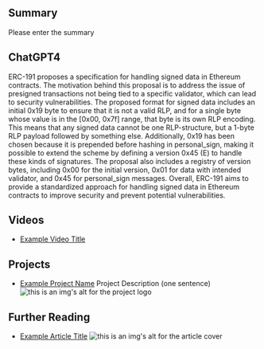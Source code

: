 ## Summary

Please enter the summary

## ChatGPT4

ERC-191 proposes a specification for handling signed data in Ethereum contracts. The motivation behind this proposal is to address the issue of presigned transactions not being tied to a specific validator, which can lead to security vulnerabilities. The proposed format for signed data includes an initial 0x19 byte to ensure that it is not a valid RLP, and for a single byte whose value is in the [0x00, 0x7f] range, that byte is its own RLP encoding. This means that any signed data cannot be one RLP-structure, but a 1-byte RLP payload followed by something else. Additionally, 0x19 has been chosen because it is prepended before hashing in personal_sign, making it possible to extend the scheme by defining a version 0x45 (E) to handle these kinds of signatures. The proposal also includes a registry of version bytes, including 0x00 for the initial version, 0x01 for data with intended validator, and 0x45 for personal_sign messages. Overall, ERC-191 aims to provide a standardized approach for handling signed data in Ethereum contracts to improve security and prevent potential vulnerabilities.

## Videos

- [Example Video Title](https://www.youtube.com/watch?v=TDGq4aeevgY)

## Projects

- [Example Project Name](https://xxxx.xxx/xxxxx) Project Description (one sentence) ![this is an img's alt for the project logo](https://xxxx.xxx/project-logo.xxx)

## Further Reading

- [Example Article Title](https://xxxx.xxx/xxxxx) ![this is an img's alt for the article cover](https://xxxx.xxx/article-cover.xxx)
